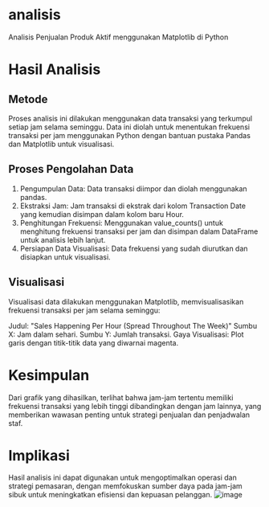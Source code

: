 # analisis
Analisis Penjualan Produk Aktif menggunakan Matplotlib di Python
# Hasil Analisis
## Metode
Proses analisis ini dilakukan menggunakan data transaksi yang terkumpul setiap jam selama seminggu. Data ini diolah untuk menentukan frekuensi transaksi per jam menggunakan Python dengan bantuan pustaka Pandas dan Matplotlib untuk visualisasi.
## Proses Pengolahan Data
1. Pengumpulan Data: Data transaksi diimpor dan diolah menggunakan pandas.
2. Ekstraksi Jam: Jam transaksi di ekstrak dari kolom Transaction Date yang kemudian disimpan dalam kolom baru Hour.
3. Penghitungan Frekuensi: Menggunakan value_counts() untuk menghitung frekuensi transaksi per jam dan disimpan dalam DataFrame untuk analisis lebih lanjut.
4. Persiapan Data Visualisasi: Data frekuensi yang sudah diurutkan dan disiapkan untuk visualisasi.
## Visualisasi
Visualisasi data dilakukan menggunakan Matplotlib, memvisualisasikan frekuensi transaksi per jam selama seminggu:

Judul: "Sales Happening Per Hour (Spread Throughout The Week)"
Sumbu X: Jam dalam sehari.
Sumbu Y: Jumlah transaksi.
Gaya Visualisasi: Plot garis dengan titik-titik data yang diwarnai magenta.

# Kesimpulan
Dari grafik yang dihasilkan, terlihat bahwa jam-jam tertentu memiliki frekuensi transaksi yang lebih tinggi dibandingkan dengan jam lainnya, yang memberikan wawasan penting untuk strategi penjualan dan penjadwalan staf.

# Implikasi
Hasil analisis ini dapat digunakan untuk mengoptimalkan operasi dan strategi pemasaran, dengan memfokuskan sumber daya pada jam-jam sibuk untuk meningkatkan efisiensi dan kepuasan pelanggan.
![image](https://github.com/user-attachments/assets/77256076-5c84-4fb5-a6db-b0251eb3f4b0)
